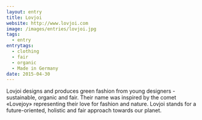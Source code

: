 ```yaml
---
layout: entry
title: Lovjoi
website: http://www.lovjoi.com
image: /images/entries/lovjoi.jpg
tags:
  - entry
entrytags:
  - clothing
  - fair
  - organic
  - Made in Germany
date: 2015-04-30
---
```


Lovjoi designs and produces green fashion from young designers - sustainable, organic and fair. 
Their name was inspired by the comet «Lovejoy» representing their love for fashion and nature. Lovjoi stands for a future-oriented, holistic and fair approach towards our planet.